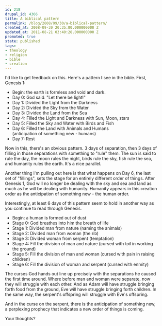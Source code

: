 ```yaml
---
id: 218
drupal_id: 4366
title: A biblical pattern
permalink: /blog/2008/09/30/a-biblical-pattern/
created_at: 2008-09-30 20:35:00.000000000 Z
updated_at: 2011-08-21 03:40:28.000000000 Z
promoted: true
state: published
tags:
- theology
- religion
- bible
- creation
---
```

<p>I'd like to get feedback on this. Here's a pattern I see in the bible. First, Genesis 1:</p><ul><li>Begin: the earth is formless and void and dark.</li><li>Day 0: God said: "Let there be light!"</li><li>Day 1: Divided the Light from the Darkness</li><li>Day 2: Divided the Sky from the Water</li><li>Day 3: Divided the Land from the Sea</li><li>Day 4: Filled the Light and Darkness with Sun, Moon, stars</li><li>Day 5: Filled the Sky and Water with Birds and Fish</li><li>Day 6: Filled the Land with Animals and Humans<br />(anticipation of something new - humans)</li><li>Day 7: Rest</li></ul><p>Now in this, there's an obvious pattern. 3 days of separation, then 3 days of filling in those separations with something to "rule" them. The sun is said to rule the day, the moon rules the night, birds rule the sky, fish rule the sea, and humanity rules the earth. It's a nice parallel.</p><p>Another thing I'm pulling out here is that what happens on Day 6, the last set of "fillings", sets the stage for an entirely different order of things. After Genesis 1, God will no longer be dealing with the sky and sea and land as much as he will be dealing with humanity. Humanity appears in this creation order as the anticipation of something new - the human order.</p><p>Interestingly, at least 6 days of this pattern seem to hold in another way as you continue to read through Genesis.</p><ul><li>Begin: a human is formed out of dust</li><li>Stage 0: God breathes into him the breath of life</li><li>Stage 1: Divided man from nature (naming the animals)</li><li>Stage 2: Divided man from woman (the rib)</li><li>Stage 3: Divided woman from serpent (temptation)</li><li>Stage 4: Fill the division of man and nature (cursed with toil in working the ground)</li><li>Stage 5: Fill the division of man and woman (cursed with pain in raising children)</li><li>Stage 6: Fill the division of woman and serpent (cursed with enmity)</li></ul><p>The curses God hands out line up precisely with the separations he caused the first time around. Where before man and woman were separate, now they will struggle with each other. And as Adam will have struggle bringing forth food from the ground, Eve will have struggle bringing forth children. In the same way, the serpent's offspring will struggle with Eve's offspring.</p><p>And in the curse on the serpent, there is the anticipation of something new, a perplexing prophecy that indicates a new order of things is coming.</p><p>Your thoughts?</p>

